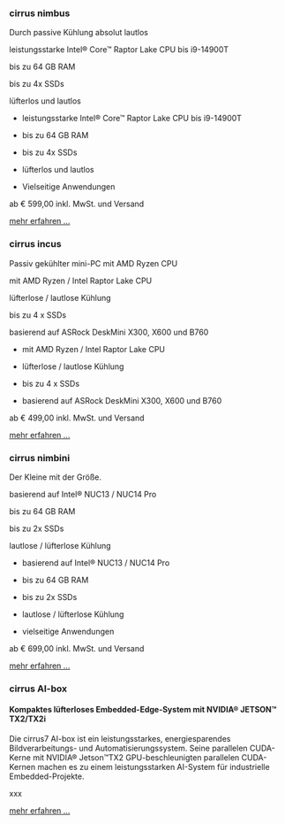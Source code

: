### cirrus nimbus ###

Durch passive Kühlung absolut lautlos

leistungsstarke Intel® Core™ Raptor Lake CPU bis i9-14900T

bis zu 64 GB RAM

bis zu 4x SSDs

lüfterlos und lautlos

* leistungsstarke Intel® Core™ Raptor Lake CPU bis i9-14900T

* bis zu 64 GB RAM

* bis zu 4x SSDs

* lüfterlos und lautlos

* Vielseitige Anwendungen

ab € 599,00
inkl. MwSt. und Versand

[mehr erfahren ...](https://www.cirrus7.com/cirrus7-nimbus/)

### cirrus incus ###

Passiv gekühlter mini-PC mit AMD Ryzen CPU

mit AMD Ryzen / Intel Raptor Lake CPU

lüfterlose / lautlose Kühlung

bis zu 4 x SSDs

basierend auf ASRock DeskMini X300, X600 und B760

* mit AMD Ryzen / Intel Raptor Lake CPU

* lüfterlose / lautlose Kühlung

* bis zu 4 x SSDs

* basierend auf ASRock DeskMini X300, X600 und B760

ab € 499,00
inkl. MwSt. und Versand

[mehr erfahren ...](https://www.cirrus7.com/cirrus7-incus/)

### cirrus nimbini ###

Der Kleine mit der Größe.

basierend auf Intel® NUC13 / NUC14 Pro

bis zu 64 GB RAM

bis zu 2x SSDs

lautlose / lüfterlose Kühlung

* basierend auf Intel® NUC13 / NUC14 Pro

* bis zu 64 GB RAM

* bis zu 2x SSDs

* lautlose / lüfterlose Kühlung

* vielseitige Anwendungen

ab € 699,00
inkl. MwSt. und Versand

[mehr erfahren ...](https://www.cirrus7.com/cirrus7-nimbini/)

### cirrus AI-box ###

#### Kompaktes lüfterloses Embedded-Edge-System mit NVIDIA® JETSON™ TX2/TX2i ####

Die cirrus7 AI-box ist ein leistungsstarkes, energiesparendes Bildverarbeitungs- und Automatisierungssystem. Seine parallelen CUDA-Kerne mit NVIDIA® Jetson™TX2 GPU-beschleunigten parallelen CUDA-Kernen machen es zu einem leistungsstarken AI-System für industrielle Embedded-Projekte.

 xxx

[mehr erfahren ...](https://www.cirrus7.com/cirrus7-ai-box/)
